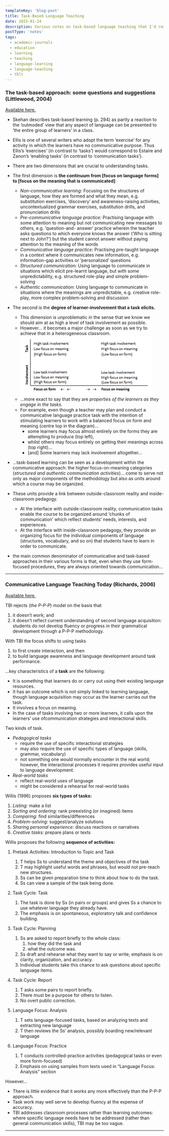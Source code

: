 ```yaml
---
templateKey: 'blog-post'
title: Task-Based Language Teaching
date: 2015-01-24
description: Various notes on task-based language teaching that I'd read when interested in the topic.
postType: 'notes'
tags:
  - academic-journals
  - education
  - learning
  - teaching
  - language-learning
  - language-teaching
  - tblt
---
```


### The task-based approach: some questions and suggestions (Littlewood, 2004)

[Available here.](http://www.lenguasvivas.org/campus/files/0_28/tbl.pdf)

*   Skehan describes task-based learning (p. 294) as partly a reaction to the ‘outmoded’ view that any aspect of language can be presented to ‘the entire group of learners’ in a class.
*   Ellis is one of several writers who adopt the term ‘exercise’ for any activity in which the learners have no communicative purpose. Thus Ellis’s ‘exercises’ (in contrast to ‘tasks’) would correspond to Estaire and Zanon’s ‘enabling tasks’ (in contrast to ‘communication tasks’).
*   There are two dimensions that are crucial to understanding tasks.

*   The first dimension is **the continuum from \[focus on language forms\] to \[focus on the meaning that is communicated\]**
    *   _Non-communicative learning:_ Focusing on the structures of language, how they are formed and what they mean, e.g. substitution exercises, ‘discovery’ and awareness-raising activities, uncontextualized grammar exercises, substitution drills, and pronunciation drills
    *   _Pre-communicative language practice:_ Practising language with some attention to meaning but not communicating new messages to others, e.g. ‘question-and- answer’ practice wherein the teacher asks questions to which everyone knows the answer (‘Who is sitting next to John?’) but the student cannot answer without paying attention to the meaning of the words
    *   _Communicative language practice:_ Practising pre-taught language in a context where it communicates new information, e.g. information-gap activities or ‘personalized’ questions
    *   _Structured communication:_ Using language to communicate in situations which elicit pre-learnt language, but with some unpredictability, e.g. structured role-play and simple problem-solving
    *   _Authentic communication:_ Using language to communicate in situations where the meanings are unpredictable, e.g. creative role-play, more complex problem-solving and discussion

*   The second is the **degree of learner-involvement that a task elicits.**
    *   This dimension is unproblematic in the sense that we know we should aim at as high a level of task involvement as possible. 
    *   However... it becomes a major challenge as soon as we try to achieve that in a heterogeneous classroom.
    ![Screen Shot 2015-11-13 at 1.45.16 PM.png](../../../static/img/littlewood_tblt_image1.png)
    *   ...more exact to say that they are _properties of the learners as they engage in the tasks._ 
    * For example, even though a teacher may plan and conduct a communicative language practice task with the intention of stimulating learners to work with a balanced focus on form and meaning (centre top in the diagram)...
        *   some learners may focus almost entirely on the forms they are attempting to produce (top left),
        *   whilst others may focus entirely on getting their meanings across (top right)...
        *   \[and\] Some learners may lack involvement altogether...

*   ...task-based learning can be seen as a development within the communicative approach: the higher focus-on-meaning categories (_structured and authentic communication activities_)... come to serve not only as major components of the methodology but also as units around which a course may be organized. 
* These units provide a link between outside-classroom reality and inside-classroom pedagogy.
    *   At the interface with outside-classroom reality, communication tasks enable the course to be organized around ‘chunks of communication’ which reflect students’ needs, interests, and experiences.
    *   At the interface with inside-classroom pedagogy, they provide an organizing focus for the individual components of language (structures, vocabulary, and so on) that students have to learn in order to communicate.

*   the main common denominator of communicative and task-based approaches in their various forms is that, even when they use form-focused procedures, they are always oriented towards communication...

* * *

### Communicative Language Teaching Today (Richards, 2006)

[Available here.](https://www.professorjackrichards.com/wp-content/uploads/Richards-Communicative-Language.pdf)

TBI rejects (_the P-P-P_) model on the basis that
   1. it doesn’t work; and 
   2. it doesn’t reflect current understanding of second language acquisition: students do not develop fluency or progress in their grammatical development through a P-P-P methodology.

With TBI the focus shifts to using tasks
   1. to first create interaction, and then 
   2. to build language awareness and language development around task performance.

...key characteristics of a **task** are the following:
*   It is something that learners do or carry out using their existing language resources.
*   It has an outcome which is not simply linked to learning language, though language acquisition may occur as the learner carries out the task.
*   It involves a focus on meaning.
*   In the case of tasks involving two or more learners, it calls upon the learners’ use ofcommunication strategies and interactional skills.

Two kinds of task.
*   _Pedagogical tasks_
    *   require the use of specific interactional strategies
    *   may also require the use of specific types of language (skills, grammar, vocabulary)
    *   not something one would normally encounter in the real world; however, the interactional processes it requires provides useful input to language development.
*   _Real-world tasks_
    *   reflect real-world uses of language
    *   might be considered a rehearsal for real-world tasks

Willis (1996) proposes **six types of tasks:** 
   1. _Listing:_ make a list
   2. _Sorting and ordering:_ rank preexisting (or imagined) items
   3. _Comparing:_ find similarities/differences
   4. _Problem-solving:_ suggest/analyze solutions
   5. _Sharing personal experience:_ discuss reactions or narratives
   6. _Creative tasks:_ prepare plans or texts

Willis proposes the following **sequence of activities:**

1.  Pretask Activities: Introduction to Topic and Task
    1.  T helps Ss to understand the theme and objectives of the task
    2.  T may highlight useful words and phrases, but would not pre-teach new structures.
    3.  Ss can be given preparation time to think about how to do the task.
    4.  Ss can view a sample of the task being done.

2.  Task Cycle: Task
    1.  The task is done by Ss (in pairs or groups) and gives Ss a chance to use whatever language they already have.
    2.  The emphasis is on spontaneous, exploratory talk and confidence building.

3.  Task Cycle: Planning
    1.  Ss are asked to report briefly to the whole class:
        1.  how they did the task and
        2.  what the outcome was.
    2.  Ss draft and rehearse what they want to say or write; emphasis is on clarity, organization, and accuracy.
    3.  Individual students take this chance to ask questions about specific language items.

4.  Task Cycle: Report
    1.  T asks some pairs to report briefly.
    2.  There must be a purpose for others to listen.
    3.  No overt public correction.

5.  Language Focus: Analysis
    1.  T sets language-focused tasks, based on analyzing texts and extracting new language
    2.  T then reviews the Ss’ analysis, possibly boarding new/relevant language

6.  Language Focus: Practice
    1.  T conducts controlled-practice activities (pedagogical tasks or even more form-focused)
    2.  Emphasis on using samples from texts used in “Language Focus: Analysis” section

However...
*   There is little evidence that it works any more effectively than the P-P-P approach.
*   Task work may well serve to develop fluency at the expense of accuracy.
*   TBI addresses classroom processes rather than learning outcomes: where specific language needs have to be addressed (rather than general communication skills), TBI may be too vague.

* * *